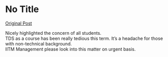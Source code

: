 # No Title

[Original Post](https://discourse.onlinedegree.iitm.ac.in/t/168476/11)

<p>Nicely highlighted the concern of all students.<br>
TDS as a course has been really tedious this term. It’s a headache for those with non-technical background.<br>
IITM Management please look into this matter on urgent basis.</p>